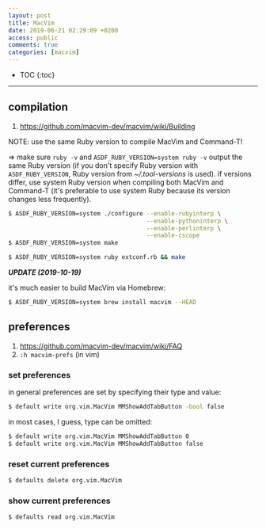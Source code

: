```yaml
---
layout: post
title: MacVim
date: 2019-06-21 02:29:09 +0200
access: public
comments: true
categories: [macvim]
---
```


<!-- @format -->

<!-- more -->

<!-- prettier-ignore -->
* TOC
{:toc}
<hr>

## compilation

1. <https://github.com/macvim-dev/macvim/wiki/Building>

NOTE: use the same Ruby version to compile MacVim and Command-T!

=> make sure `ruby -v` and `ASDF_RUBY_VERSION=system ruby -v` output the same
Ruby version (if you don't specify Ruby version with `ASDF_RUBY_VERSION`, Ruby
version from _~/.tool-versions_ is used). if versions differ, use system Ruby
version when compiling both MacVim and Command-T (it's preferable to use system
Ruby because its version changes less frequently).

```sh
$ ASDF_RUBY_VERSION=system ./configure --enable-rubyinterp \
                                       --enable-pythoninterp \
                                       --enable-perlinterp \
                                       --enable-cscope
$ ASDF_RUBY_VERSION=system make
```

```sh
$ ASDF_RUBY_VERSION=system ruby extconf.rb && make
```

***UPDATE (2019-10-19)***

it's much easier to build MacVim via Homebrew:

```sh
$ ASDF_RUBY_VERSION=system brew install macvim --HEAD
```

## preferences

1. <https://github.com/macvim-dev/macvim/wiki/FAQ>
2. `:h macvim-prefs` (in vim)

### set preferences

in general preferences are set by specifying their type and value:

```sh
$ default write org.vim.MacVim MMShowAddTabButton -bool false
```

in most cases, I guess, type can be omitted:

```sh
$ default write org.vim.MacVim MMShowAddTabButton 0
$ default write org.vim.MacVim MMShowAddTabButton false
```

### reset current preferences

```sh
$ defaults delete org.vim.MacVim
```

### show current preferences

```sh
$ defaults read org.vim.MacVim
```
